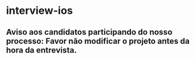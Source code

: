 # interview-ios

## Aviso aos candidatos participando do nosso processo: Favor não modificar o projeto antes da hora da entrevista.